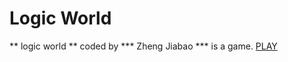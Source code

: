 # Logic World
** logic world ** coded by *** Zheng Jiabao *** is a game.
[PLAY](http://Zheng-Jiabao.github.io/Logic_World/omdex.html)